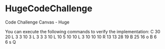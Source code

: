 # HugeCodeChallenge
Code Challenge Canvas - Huge

You can execute the following commands to verify the implementation:
C 30 20
L 3 3 10 3
L 3 3 3 10
L 10 5 10 10
L 3 10 10 10
R 13 13 28 19
B 25 16 o
B 6 6 s
Q
